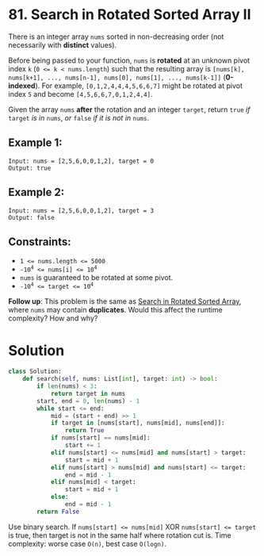 # 81. Search in Rotated Sorted Array II

There is an integer array `nums` sorted in non-decreasing order (not necessarily with **distinct** values).

Before being passed to your function, `nums` is **rotated** at an unknown pivot index `k` (`0 <= k < nums.length`) such that the resulting array is `[nums[k], nums[k+1], ..., nums[n-1], nums[0], nums[1], ..., nums[k-1]]` (**0-indexed**). For example, `[0,1,2,4,4,4,5,6,6,7]` might be rotated at pivot index `5` and become `[4,5,6,6,7,0,1,2,4,4]`.

Given the array `nums` **after** the rotation and an integer `target`, return `true` *if* `target` *is in* `nums`, *or* `false` *if it is not in* `nums`.

## Example 1:
```
Input: nums = [2,5,6,0,0,1,2], target = 0
Output: true
```

## Example 2:
```
Input: nums = [2,5,6,0,0,1,2], target = 3
Output: false
```

## Constraints:
- `1 <= nums.length <= 5000`
- <code>-10<sup>4</sup> <= nums[i] <= 10<sup>4</sup></code>
- `nums` is guaranteed to be rotated at some pivot.
- <code>-10<sup>4</sup> <= target <= 10<sup>4</sup></code>

**Follow up**: This problem is the same as [Search in Rotated Sorted Array](Solutions/33-Search-in-Rotated-Sorted-Array.md), where `nums` may contain **duplicates**. Would this affect the runtime complexity? How and why?

# Solution
```python
class Solution:
    def search(self, nums: List[int], target: int) -> bool:
        if len(nums) < 3:
            return target in nums
        start, end = 0, len(nums) - 1
        while start <= end:
            mid = (start + end) >> 1
            if target in [nums[start], nums[mid], nums[end]]:
                return True
            if nums[start] == nums[mid]:
                start += 1
            elif nums[start] <= nums[mid] and nums[start] > target:
                start = mid + 1
            elif nums[start] > nums[mid] and nums[start] <= target:
                end = mid - 1
            elif nums[mid] < target:
                start = mid + 1
            else:
                end = mid - 1
        return False
```
Use binary search. If `nums[start] <= nums[mid]` XOR `nums[start] <= target` is true, then target is not in the same half where rotation cut is. Time complexity: worse case `O(n)`, best case `O(logn)`.
